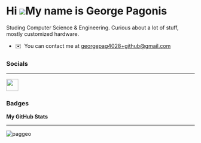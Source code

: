Hi ![](https://user-images.githubusercontent.com/18350557/176309783-0785949b-9127-417c-8b55-ab5a4333674e.gif)My name is George Pagonis
======================================================================================================================================
Studing Computer Science & Engineering. Curious about a lot of stuff, mostly customized hardware.

* ✉️  You can contact me at [georgepag4028+github@gmail.com](mailto:georgepag4028+github@gmail.com)


### Socials
<hr></hr>

<p align="left"> <a href="https://www.github.com/paggeo" target="_blank" rel="noreferrer"><img src="https://raw.githubusercontent.com/danielcranney/readme-generator/main/public/icons/socials/github.svg" width="32" height="32" /></a></p>

### Badges

<b>My GitHub Stats</b>

<hr/>
<p style="margin-top: 10"><img align="center" max-width="100" src="https://github-readme-stats.vercel.app/api/top-langs?username=paggeo&show_icons=true&locale=en&layout=compact" alt="paggeo" /></p>